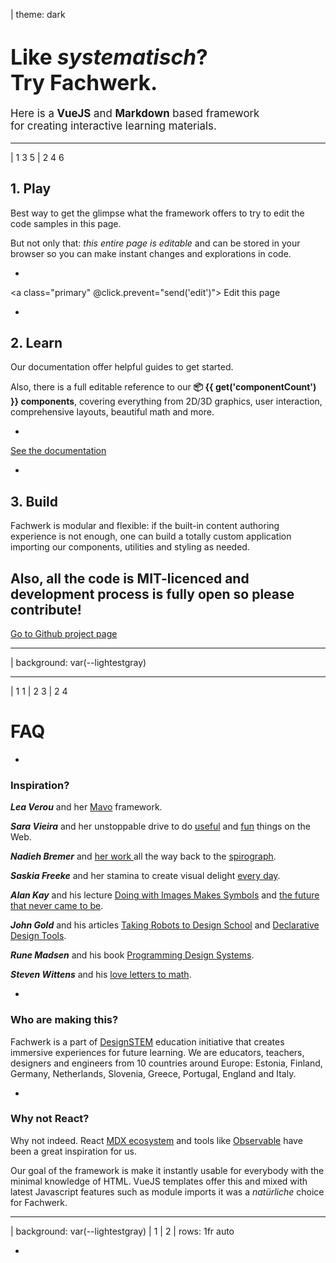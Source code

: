 | theme: dark

# <big>Like <var>system&shy;atisch</var>?<br>Try Fach&shy;werk.</big>

<big>

Here is a **VueJS** and **Markdown** based framework<br>for creating interactive learning materials.

</big>

---

| 1 3 5
| 2 4 6

## 1. Play

Best way to get the glimpse what the framework offers to try to edit the code samples in this page.

But not only that: <var>this entire page is editable</var> and can be stored in your browser so you can make instant changes and explorations in code.

-

<a class="primary" @click.prevent="send('edit')"><f-edit-icon />&nbsp;Edit this page</a>

-

## 2. Learn

Our documentation offer helpful guides to get started. 

Also, there is a full editable reference to our **📦&nbsp;{{ get('componentCount') }}&nbsp;components**, covering everything from 2D/3D graphics, user interaction, comprehensive layouts, beautiful math and more.

-

<a href="./docs" class="primary">See the documentation</a>

-

## 3. Build

Fachwerk is modular and flexible: if the built-in content authoring experience is not enough, one can build a totally custom application importing our components, utilities and styling as needed.

Also, all the code is MIT-licenced and development process is fully open so please contribute!
-

<a href="https://github.com/designstem/fachwerk" class="primary" target="_blank">Go to Github project page</a>

---

| background: var(--lightestgray)

<f-content-example src="./docs/examples/2d.md" />

---

| 1 1
| 2 3
| 2 4

# FAQ

-

### Inspiration?

***Lea Verou*** and her [Mavo](https://www.smashingmagazine.com/2017/05/introducing-mavo/) framework.

***Sara Vieira*** and her unstoppable drive to do [useful](https://fiddly.netlify.com/) and [fun](https://makefrontendshitagain.party/) things on the Web.

***Nadieh Bremer*** and [her work ](https://www.visualcinnamon.com/) all the way back to the [spirograph](https://www.visualcinnamon.com/2016/01/animating-dashed-line-d3).

***Saskia Freeke*** and her stamina to create visual delight [every day](https://twitter.com/sasj_nl).

***Alan Kay*** and his lecture [Doing with Images Makes Symbols](https://www.youtube.com/watch?v=p2LZLYcu_JY) and [the future that never came to be](https://www.youtube.com/watch?v=8pTEmbeENF4).

***John Gold*** and his articles [Taking Robots to Design School](https://jon.gold/2016/05/robot-design-school) and [Declarative Design Tools](https://jon.gold/2016/06/declarative-design-tools/).

***Rune Madsen*** and his book [Programming Design Systems](https://programmingdesignsystems.com/).

***Steven Wittens*** and his [love letters to math](http://acko.net).

-

### Who are making this?

Fachwerk is a part of [DesignSTEM](https://designstem.github.io/homepage) education initiative that creates immersive experiences for future learning. We are educators, teachers, designers and engineers from 10 countries around Europe: Estonia, Finland, Germany, Netherlands, Slovenia, Greece, Portugal, England and Italy.

-

### Why not React?

Why not indeed. React [MDX ecosystem](https://github.com/mdx-js) and tools like [Observable](observablehq.com) have been a great inspiration for us.

Our goal of the framework is make it instantly usable for everybody with the minimal knowledge of HTML. VueJS templates offer this and mixed with latest Javascript features such as module imports it was a *natürliche* choice for Fachwerk.

---

| background: var(--lightestgray)
| 1
| 2
| rows: 1fr auto

-

<f-footer style="padding: 0" />